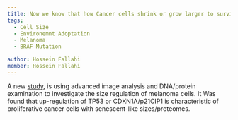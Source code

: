 ```yaml
---
title: Now we know that how Cancer cells shrink or grow larger to survive
tags:
  - Cell Size
  - Environemnt Adoptation
  - Melanoma 
  - BRAF Mutation

author: Hossein Fallahi
member: Hossein Fallahi
---
```

A new [study](https://www.science.org/doi/10.1126/sciadv.add0636), is using advanced image analysis and DNA/protein examination to investigate the size regulation of melanoma cells.
It Was found that up-regulation of TP53 or CDKN1A/p21CIP1 is characteristic of proliferative cancer cells with senescent-like sizes/proteomes.

